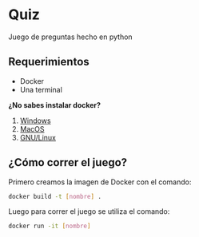 # Quiz

Juego de preguntas hecho en python

## Requerimientos
- Docker
- Una terminal


**¿No sabes instalar docker?**
1. [Windows](https://docs.docker.com/desktop/windows/install/)
2. [MacOS](https://docs.docker.com/desktop/mac/install/)
3. [GNU/Linux](https://docs.docker.com/desktop/linux/install/)

## ¿Cómo correr el juego?
Primero creamos la imagen de Docker con el comando:
```sh
docker build -t [nombre] .
```
Luego para correr el juego se utiliza el comando:
```sh
docker run -it [nombre]
```
